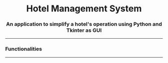 <h1 align="center">Hotel Management System</h1>
<h3 align="center">An application to simplify a hotel's operation using Python and Tkinter as GUI</h3>

------------------------------------------------------------------------------------------------------
<h3>Functionalities</h3>

______________________________________________________________________________________________________
